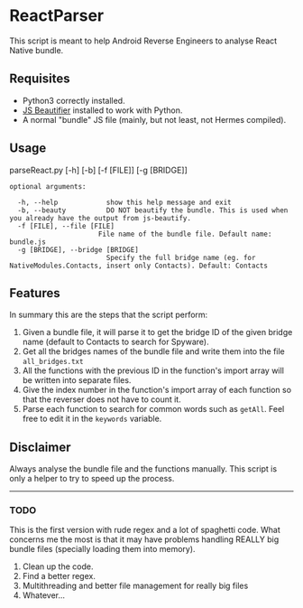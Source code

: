# ReactParser

This script is meant to help Android Reverse Engineers to analyse React Native bundle.

## Requisites

- Python3 correctly installed.
- [JS Beautifier](https://github.com/beautify-web/js-beautify) installed to work with Python.
- A normal "bundle" JS file (mainly, but not least, not Hermes compiled).

## Usage

parseReact.py [-h] [-b] [-f [FILE]] [-g [BRIDGE]]
```
optional arguments:

  -h, --help            show this help message and exit
  -b, --beauty          DO NOT beautify the bundle. This is used when you already have the output from js-beautify.
  -f [FILE], --file [FILE]
                      File name of the bundle file. Default name: bundle.js                     
  -g [BRIDGE], --bridge [BRIDGE]
                        Specify the full bridge name (eg. for NativeModules.Contacts, insert only Contacts). Default: Contacts
```
                       
## Features

In summary this are the steps that the script perform:

1. Given a bundle file, it will parse it to get the bridge ID of the given bridge name (default to Contacts to search for Spyware).
2. Get all the bridges names of the bundle file and write them into the file `all_bridges.txt`
3. All the functions with the previous ID in the function's import array will be written into separate files.
4. Give the index number in the function's import array of each function so that the reverser does not have to count it.
5. Parse each function to search for common words such as `getAll`. Feel free to edit it in the `keywords` variable.

## Disclaimer

Always analyse the bundle file and the functions manually. This script is only a helper to try to speed up the process.

---

### TODO

This is the first version with rude regex and a lot of spaghetti code. What concerns me the most is that it may have problems handling REALLY big bundle files (specially loading them into memory). 

1. Clean up the code.
2. Find a better regex.
3. Multithreading and better file management for really big files
4. Whatever...
